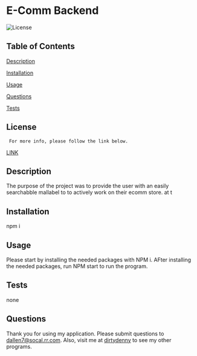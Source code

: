 

# E-Comm Backend
![License](https://img.shields.io/badge/License-MIT-blue.svg)


## Table of Contents  
[Description](#description)
  
[Installation](#installation)
  
[Usage](#usage)
  
[Questions](#questions)
  
[Tests](#tests)
    

  ## License 
     For more info, please follow the link below.
  [LINK](https://opensource.org/license/MIT)

  ## Description

  The purpose of the project was to provide the user with an easily searchabble mallabel to  to actively work on their ecomm store.   at t

  ## Installation

  npm i

  ## Usage

  Please start by installing the needed packages with NPM i.  AFter installing the needed packages, run NPM start to run the program.

  ## Tests

  none

  ## Questions

  Thank you for using my application.  Please submit questions to dallen7@socal.rr.com.  Also, visit me at 
    [dirtydenny](https://github.com/dirtydenny/) to see my other programs.

